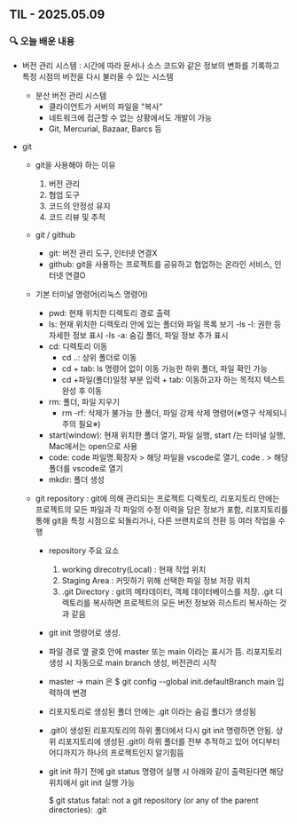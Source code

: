## TIL - 2025.05.09

### 🔍 오늘 배운 내용
- 버전 관리 시스템
  : 시간에 따라 문서나 소스 코드와 같은 정보의 변화를 기록하고 특정 시점의 버전을 다시 불러올 수 있는 시스템
  - 분산 버전 관리 시스템
    - 클라이언트가 서버의 파일을 "복사"
    - 네트워크에 접근할 수 없는 상황에서도 개발이 가능
    - Git, Mercurial, Bazaar, Barcs 등
      
- git
  - git을 사용해야 하는 이유
    1. 버전 관리
    2. 협업 도구
    3. 코드의 안정성 유지
    4. 코드 리뷰 및 추적
       
  - git / github
    - git: 버전 관리 도구, 인터넷 연결X
    - github: git을 사용하는 프로젝트를 공유하고 협업하는 온라인 서비스, 인터넷 연결O
      
  - 기본 터미널 명령어(리눅스 명령어)
    - pwd: 현재 위치한 디렉토리 경로 출력
    - ls: 현재 위치한 디렉토리 안에 있는 폴더와 파일 목록 보기
      -ls -l: 권한 등 자세한 정보 표시
      -ls -a: 숨김 폴더, 파일 정보 추가 표시
    - cd: 디렉토리 이동
      - cd ..: 상위 폴더로 이동
      - cd + tab: ls 명령어 없이 이동 가능한 하위 폴더, 파일 확인 가능
      - cd +파일(폴더)일정 부분 입력 + tab: 이동하고자 하는 목적지 텍스트 완성 후 이동
    - rm: 폴더, 파일 지우기
      - rm -rf: 삭제가 불가능 한 폴더, 파일 강제 삭제 명령어(※영구 삭제되니 주의 필요※)
    - start(window): 현재 위치한 폴더 열기, 파일 실행, start /는 터미널 실행, Mac에서는 open으로 사용
    - code: code 파일명.확장자 > 해당 파일을 vscode로 열기, code . > 해당 폴더를 vscode로 열기
    - mkdir: 폴더 생성
      
  - git repository
    : git에 의해 관리되는 프로젝트 디렉토리, 리포지토리 안에는 프로젝트의 모든 파일과 각 파일의 수정 이력을 담은 정보가 포함, 리포지토리를 통해 git을 특정 시점으로 되돌리거나, 다른 브랜치로의 전환 등 여러 작업을 수행

    - repository 주요 요소
        1. working direcotry(Local)
           : 현재 작업 위치
        2. Staging Area
           : 커밋하기 위해 선택한 파일 정보 저장 위치
        3. .git Directory
           : git의 메타데이터, 객체 데이터베이스를 저장. .git 디렉토리를 복사하면 프로젝트의 모든 버전 정보와 히스트리 복사하는 것과 같음
    - git init 명령어로 생성.
    - 파일 경로 옆 괄호 안에 master 또는 main 이라는 표시가 뜸. 리포지토리 생성 시 자동으로 main branch 생성, 버전관리 시작
    - master -> main 은 $ git config --global init.defaultBranch main 입력하여 변경
    - 리포지토리로 생성된 폴더 안에는 .git 이라는 숨김 폴더가 생성됨
    - .git이 생성된 리포지토리의 하위 폴더에서 다시 git init 명령하면 안됨. 상위 리포지토리에 생성된 .git이 하위 폴더를 전부 추적하고 있어 어디부터 어디까지가 하나의 프로젝트인지 알기힘듬
    - git init 하기 전에 git status 명령어 실행 시 아래와 같이 출력된다면 해당 위치에서 git init 실행 가능
      
      $ git status
      fatal: not a git repository (or any of the parent directories): .git

    
    
